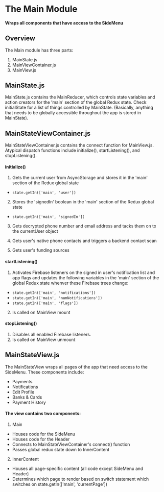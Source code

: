 # The Main Module
#### Wraps all components that have access to the SideMenu

## Overview
The Main module has three parts:

1. MainState.js
2. MainViewContainer.js
3. MainView.js

## MainState.js
MainState.js contains the MainReducer, which controls state variables and action
creators for the 'main' section of the global Redux state. Check initialState for
a list of things controlled by MainState. (Basically, anything that needs to be
globally accessible throughout the app is stored in MainState).

## MainStateViewContainer.js
MainStateViewContainer.js contains the connect function for MainView.js. Atypical
dispatch functions include initialize(), startListening(), and stopListening().

#### initialize()

1. Gets the current user from AsyncStorage and stores it in the 'main' section of
the Redux global state
  * `state.getIn(['main', 'user'])`

2. Stores the 'signedIn' boolean in the 'main' section of the Redux global state
  * `state.getIn(['main', 'signedIn'])`

3. Gets decrypted phone number and email address and tacks them on to the
currentUser object

4. Gets user's native phone contacts and triggers a backend contact scan

5. Gets user's funding sources





#### startListening()
1. Activates Firebase listeners on the signed in user's notification list and app flags
and updates the following variables in the 'main' section of the global Redux state
whenver these Firebase trees change:
  * `state.getIn(['main', 'notifications'])`
  * `state.getIn(['main', 'numNotifications'])`
  * `state.getIn(['main', 'flags'])`

2. Is called on MainView mount

#### stopListening()
1. Disables all enabled Firebase listeners.
2. Is called on MainView unmount


## MainStateView.js
The MainStateView wraps all pages of the app that need access to the SideMenu.
These components include:
* Payments
* Notifications
* Edit Profile
* Banks & Cards
* Payment History

#### The view contains two components:

1. Main
  * Houses code for the SideMenu
  * Houses code for the Header
  * Connects to MainStateViewContainer's connect() function
  * Passes global redux state down to InnerContent

2. InnerContent
  * Houses all page-specific content (all code except SideMenu and Header)
  * Determines which page to render based on switch statement which switches on
  state.getIn(['main', 'currentPage'])
